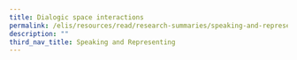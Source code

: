 ```yaml
---
title: Dialogic space interactions
permalink: /elis/resources/read/research-summaries/speaking-and-representing/dialogic-space-interactions/
description: ""
third_nav_title: Speaking and Representing
---
```

